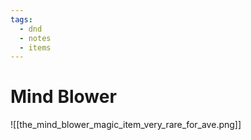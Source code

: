 ```yaml
---
tags:
  - dnd
  - notes
  - items
---
```

# Mind Blower
![[the_mind_blower_magic_item_very_rare_for_ave.png]]